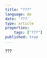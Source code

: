 ```yaml
---
title: "???"
language: de
date: '???'
type: article
properties:
    tags: ["???"]
published: true
...
```

???
